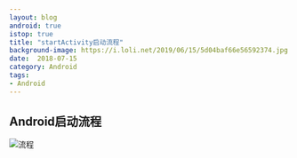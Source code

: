 ```yaml
---
layout: blog 
android: true 
istop: true
title: "startActivity启动流程" 
background-image: https://i.loli.net/2019/06/15/5d04baf66e56592374.jpg
date:  2018-07-15
category: Android 
tags: 
- Android 
---
```




## Android启动流程

![流程](https://i.loli.net/2019/06/15/5d04aacd4ec0652745.jpg)

















